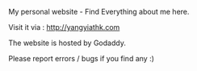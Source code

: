 
My personal website - Find Everything about me here.

Visit it via : http://yangyiathk.com

The website is hosted by Godaddy.

Please report errors / bugs if you find any :)